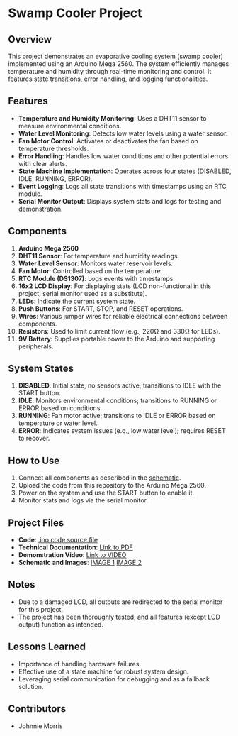 # Swamp Cooler Project

## Overview
This project demonstrates an evaporative cooling system (swamp cooler) implemented using an Arduino Mega 2560. The system efficiently manages temperature and humidity through real-time monitoring and control. It features state transitions, error handling, and logging functionalities.

## Features
- **Temperature and Humidity Monitoring**: Uses a DHT11 sensor to measure environmental conditions.
- **Water Level Monitoring**: Detects low water levels using a water sensor.
- **Fan Motor Control**: Activates or deactivates the fan based on temperature thresholds.
- **Error Handling**: Handles low water conditions and other potential errors with clear alerts.
- **State Machine Implementation**: Operates across four states (DISABLED, IDLE, RUNNING, ERROR).
- **Event Logging**: Logs all state transitions with timestamps using an RTC module.
- **Serial Monitor Output**: Displays system stats and logs for testing and demonstration.

## Components
1. **Arduino Mega 2560**
2. **DHT11 Sensor**: For temperature and humidity readings.
3. **Water Level Sensor**: Monitors water reservoir levels.
4. **Fan Motor**: Controlled based on the temperature.
5. **RTC Module (DS1307)**: Logs events with timestamps.
6. **16x2 LCD Display**: For displaying stats (LCD non-functional in this project; serial monitor used as a substitute).
7. **LEDs**: Indicate the current system state.
8. **Push Buttons**: For START, STOP, and RESET operations.
9. **Wires**: Various jumper wires for reliable electrical connections between components.
10. **Resistors**: Used to limit current flow (e.g., 220Ω and 330Ω for LEDs).
11. **9V Battery**: Supplies portable power to the Arduino and supporting peripherals.






## System States
1. **DISABLED**: Initial state, no sensors active; transitions to IDLE with the START button.
2. **IDLE**: Monitors environmental conditions; transitions to RUNNING or ERROR based on conditions.
3. **RUNNING**: Fan motor active; transitions to IDLE or ERROR based on temperature or water level.
4. **ERROR**: Indicates system issues (e.g., low water level); requires RESET to recover.

## How to Use
1. Connect all components as described in the [schematic](#).
2. Upload the code from this repository to the Arduino Mega 2560.
3. Power on the system and use the START button to enable it.
4. Monitor stats and logs via the serial monitor.

## Project Files
- **Code**: [.ino code source file](https://github.com/1103-Morris-Johnnie/CPE-FINAL/blob/main/final.ino)
- **Technical Documentation**: [Link to PDF](https://github.com/1103-Morris-Johnnie/CPE-FINAL/blob/main/Swamp%20Cooler%20Project_%20Technical%20Documentation.pdf)
- **Demonstration Video**: [Link to VIDEO](https://drive.google.com/file/d/1EAl_E3XD91zJ_fDKtCRgpQ05zIT8ZeWR/view?usp=drive_link)
- **Schematic and Images**: [IMAGE 1](https://github.com/1103-Morris-Johnnie/CPE-FINAL/blob/main/image%201.jpg)  [IMAGE 2](https://github.com/1103-Morris-Johnnie/CPE-FINAL/blob/main/image%202.png)

## Notes
- Due to a damaged LCD, all outputs are redirected to the serial monitor for this project.
- The project has been thoroughly tested, and all features (except LCD output) function as intended.

## Lessons Learned
- Importance of handling hardware failures.
- Effective use of a state machine for robust system design.
- Leveraging serial communication for debugging and as a fallback solution.

## Contributors
- Johnnie Morris
